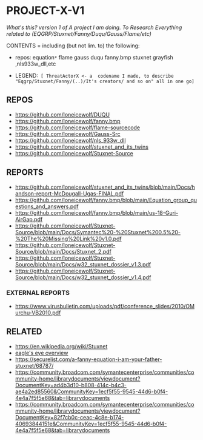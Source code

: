 # PROJECT-X-V1
*What's this? version 1 of A project I am doing. To Research Everything related to (EQGRP/Stuxnet/Fanny/Duqu/Gauss/Flame/etc)*

CONTENTS = including (but not lim. to) the following:
- repos: equation`*` flame gauss duqu fanny.bmp stuxnet grayfish ,nls933w_dll,etc

- LEGEND:` [ ThreatActorX <- a  codename I made, to describe "Eqgrp/Stuxnet/Fanny/(..)/It's creators/ and so on" all in one go]`

## REPOS
- https://github.com/loneicewolf/DUQU
- https://github.com/loneicewolf/fanny.bmp
- https://github.com/loneicewolf/flame-sourcecode
- https://github.com/loneicewolf/Gauss-Src
- https://github.com/loneicewolf/nls_933w_dll
- https://github.com/loneicewolf/stuxnet_and_its_twins
- https://github.com/loneicewolf/Stuxnet-Source

## REPORTS
- https://github.com/loneicewolf/stuxnet_and_its_twins/blob/main/Docs/handson-report-McDougall-Ugas-FINAL.pdf
- https://github.com/loneicewolf/fanny.bmp/blob/main/Equation_group_questions_and_answers.pdf
- https://github.com/loneicewolf/fanny.bmp/blob/main/us-18-Guri-AirGap.pdf
- https://github.com/loneicewolf/Stuxnet-Source/blob/main/Docs/Symantec%20-%20Stuxnet%200.5%20-%20The%20Missing%20Link%20v1.0.pdf
- https://github.com/loneicewolf/Stuxnet-Source/blob/main/Docs/Stuxnet_2.pdf
- https://github.com/loneicewolf/Stuxnet-Source/blob/main/Docs/w32_stuxnet_dossier_v1.3.pdf
- https://github.com/loneicewolf/Stuxnet-Source/blob/main/Docs/w32_stuxnet_dossier_v1.4.pdf

### EXTERNAL REPORTS
- https://www.virusbulletin.com/uploads/pdf/conference_slides/2010/OMurchu-VB2010.pdf

## RELATED
- https://en.wikipedia.org/wiki/Stuxnet
- [eagle's eye overview](https://github.com/loneicewolf/map-out-1)
- https://securelist.com/a-fanny-equation-i-am-your-father-stuxnet/68787/
- https://community.broadcom.com/symantecenterprise/communities/community-home/librarydocuments/viewdocument?DocumentKey=ad4b3d10-b808-414c-b4c3-ae4a2ed85560&CommunityKey=1ecf5f55-9545-44d6-b0f4-4e4a7f5f5e68&tab=librarydocuments
- https://community.broadcom.com/symantecenterprise/communities/community-home/librarydocuments/viewdocument?DocumentKey=82f7cb0c-ceac-4c8e-b174-40693844151e&CommunityKey=1ecf5f55-9545-44d6-b0f4-4e4a7f5f5e68&tab=librarydocuments
